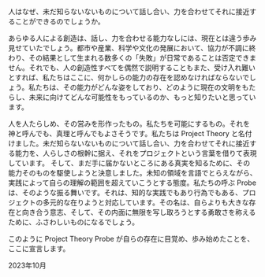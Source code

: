 人はなぜ、未だ知らないないものについて話し合い、力を合わせてそれに接近することができるのでしょうか。

あらゆる人による創造は、話し、力を合わせる能力なしには、現在とは違う歩み見せていたでしょう。都市や産業、科学や文化の発展において、協力が不調に終わり、その結果として生まれる数多くの「失敗」が日常であることは否定できません。それでも、人の創造性すべてを偶然で説明することもまた、受け入れ難いとすれば、私たちはここに、何かしらの能力の存在を認めなければならないでしょう。私たちは、その能力がどんな姿をしており、どのように現在の文明をもたらし、未来に向けてどんな可能性をもっているのか、もっと知りたいと思っています。

人を人たらしめ、その営みを形作ったもの。私たちを可能にするもの。それを神と呼んでも、真理と呼んでもよさそうです。私たちは Project Theory と名付けました。未だ知らないないものについて話し合い、力を合わせてそれに接近する能力を、人らしさの根幹に据え、それをプロジェクトという言葉を借りて表現しています。
そして、まだ手に届かないところにある真実を知るために、その能力そのものを駆使しようと決意しました。未知の領域を言語でとらえながら、実践によって自らの理解の範囲を超えていこうとする態度。私たちの呼ぶ Probe は、そのような振る舞いです。それは、知的な実践でもあり行為でもある、プロジェクトの多元的な在りようと対応しています。その名は、自らよりも大きな存在と向き合う意志、そして、その内面に無限を写し取ろうとする勇敢さを称えるために、ふさわしいものになるでしょう。

このように Project Theory Probe が自らの存在に目覚め、歩み始めたことを、ここに宣言します。

2023年10月